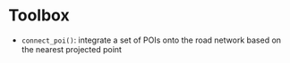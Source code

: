 # Toolbox

- `connect_poi()`: integrate a set of POIs onto the road network based on the nearest projected point